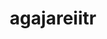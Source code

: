 ---
title: agajareiitr
github: https://github.com/agajareiitr
mode: dark
transition: 3s
archetype:
  - Little Bit of Everything
---